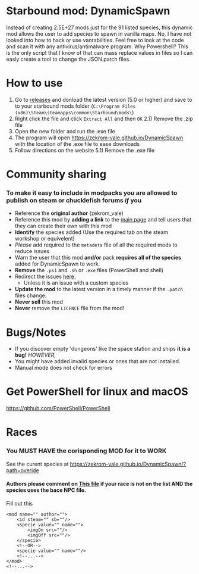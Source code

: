 # Starbound mod: DynamicSpawn
Instead of creating 2.5E+27 mods just for the 91 listed species, this dynamic mod allows the user to add species to spawn in vanilla maps.  No, I have not looked into how to hack or use vanrabilities.  Feel free to look at the code and scan it with any antivirus/antimalware program.  Why Powershell?  This is the only script that I know of that can mass replace values in files so I can easly create a tool to change the JSON.patch files.
# How to use
1) Go to [releases](https://github.com/zekrom-vale/DynamicSpawn/releases) and donload the latest version (5.0 or higher) and save to to your starbound mods folder (`C:\Program Files (x86)\Steam\steamapps\common\Starbound\mods\`)
2) Right click the file and click `Extract All` and then `OK`
2.1) Remove the .zip file
3) Open the new folder and run the .exe file
4) The program will open https://zekrom-vale.github.io/DynamicSpawn with the location of the .exe file to ease downloads
5) Follow directions on the website
5.1) Remove the .exe file

# Community sharing
### To make it easy to include in modpacks you are allowed to publish on steam or chucklefish forums _if_ you
* Reference the __original author__ (zekrom_vale)
* Reference this mod by __adding a link__ to the [main page](https://github.com/zekrom-vale/DynamicSpawn) and tell users that they can create their own with this mod
* __Identify__ the species added (Use the required tab on the steam workshop or equivelent)
* _Please_ add required to the `metadeta` file of all the required mods to reduce issues
* Warn the user that this mod __and/or__ pack __requires all of the species__ added for DynamicSpawn to work.
* __Remove__ the `.ps1` and `.sh` or `.exe` files (PowerShell and shell)
* Redirect the issues [here](https://github.com/zekrom-vale/DynamicSpawn/issues).
	* Unless it is an issue with a custom species
* __Update the mod__ to the latest version in a timely manner if the `.patch` files change.
* __Never sell__ this mod
* __Never__ remove the `LICENCE` file from the mod!

# Bugs/Notes
* If you discover empty 'dungeons' like the space station and ships __it is a bug!__  _HOWEVER,_
* You might have added invalid species or ones that are not installed.
* Manual mode does not check for errors

# Get PowerShell for linux and macOS
https://github.com/PowerShell/PowerShell

# Races
### You MUST HAVE the corisponding MOD for it to WORK
See the curent species at https://zekrom-vale.github.io/DynamicSpawn/?path=overide
#### Authors please comment on [This file](https://github.com/zekrom-vale/DynamicSpawn/blob/master/README.md) if your race is not on the list __AND__ the species uses the bace NPC file.
Fill out this
```
<mod name="" author="">
	<id steam="" sb=""/>
	<specie value="" name="">
		<imgOn src=""/>
		<imgOff src=""/>
	</specie>
	<!--OR-->
	<specie value="" name=""/>
	<!--...-->
</mod>
<!--...-->
```

